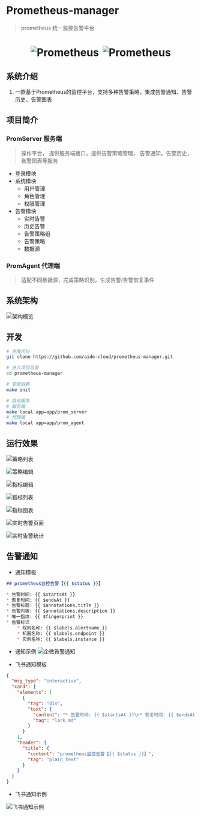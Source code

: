 # Prometheus-manager

> prometheus 统一监控告警平台

<h1 style="display: flex; align-items: center; justify-content: center; gap: 10px; width: 100%; text-align: center;">
    <img alt="Prometheus" src="doc/img/logo.svg">
    <img alt="Prometheus" src="doc/img/prometheus-logo.svg">
</h1>

## 系统介绍

1. 一款基于Prometheus的监控平台，支持多种告警策略，集成告警通知、告警历史、告警图表

## 项目简介

### PromServer 服务端

> 操作平台， 提供服务端接口，提供告警策略管理， 告警通知，告警历史，告警图表等服务

* 登录模块
* 系统模块
  * 用户管理
  * 角色管理
  * 权限管理
* 告警模块
  * 实时告警
  * 历史告警
  * 告警策略组
  * 告警策略
  * 数据源

### PromAgent 代理端

> 适配不同数据源，完成策略识别，生成告警/告警恢复事件

## 系统架构

![架构概览](doc/img/Prometheus-manager.png)

## 开发

```bash
# 克隆代码
git clone https://github.com/aide-cloud/prometheus-manager.git

# 进入项目目录
cd prometheus-manager

# 安装依赖
make init

# 启动服务
# 服务端
make local app=app/prom_server
# 代理端
make local app=app/prom_agent
```

## 运行效果

![策略列表](doc/img/runtime/strategy-list.png)

![策略编辑](doc/img/runtime/update-strategy.png)

![指标编辑](doc/img/runtime/metric-update.png)

![指标列表](doc/img/runtime/metric-list.png)

![指标图表](doc/img/runtime/metric-chart.png)

![实时告警页面](doc/img/runtime/realtime-alarm.png)

![实时告警统计](doc/img/runtime/realtime-alarm-count.png)

## 告警通知

* 通知模板

```markdown
## prometheus监控告警【{{ $status }}】

* 告警时间: {{ $startsAt }}
* 恢复时间: {{ $endsAt }}
* 告警标题: {{ $annotations.title }}
* 告警内容: {{ $annotations.description }}
* 唯一指纹: {{ $fingerprint }}
* 告警标识
    * 规则名称: {{ $labels.alertname }}
    * 机器名称: {{ $labels.endpoint }}
    * 实例名称: {{ $labels.instance }}
```

* 通知示例
![企微告警通知](doc/img/runtime/alarm-hook-info.png)

* 飞书通知模板

```json
{
  "msg_type": "interactive",
  "card": {
    "elements": [
      {
        "tag": "div",
        "text": {
          "content": "* 告警时间: {{ $startsAt }}\n* 恢复时间: {{ $endsAt }}\n* 告警标题: {{ $annotations.title }}\n* 告警内容: {{ $annotations.description }}\n* 唯一指纹: {{ $fingerprint }}\n* 告警标识\n    * 规则名称: {{ $labels.alertname }}\n    * 机器名称: {{ $labels.endpoint }}\n    * 实例名称: {{ $labels.instance }}",
          "tag": "lark_md"
        }
      }
    ],
    "header": {
      "title": {
        "content": "prometheus监控告警【{{ $status }}】",
        "tag": "plain_text"
      }
    }
  }
}
```

* 飞书通知示例

![飞书通知示例](doc/img/runtime/feishu-alert-hook.png)




